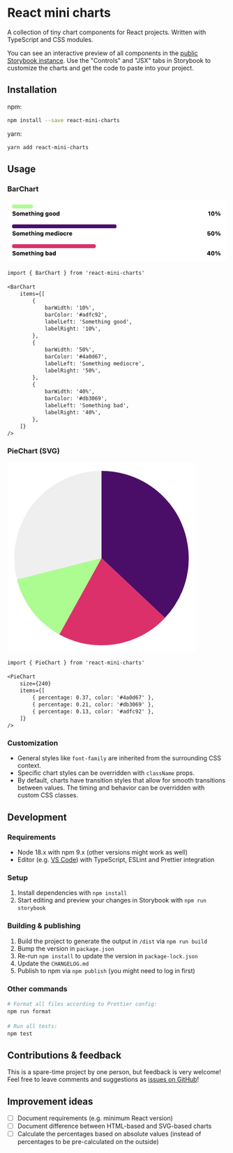# React mini charts

A collection of tiny chart components for React projects. Written with TypeScript and CSS modules.

You can see an interactive preview of all components in the [public Storybook instance](https://main--63ef4f8b97935401942de85b.chromatic.com/). Use the "Controls" and "JSX" tabs in Storybook to customize the charts and get the code to paste into your project.


## Installation

npm:

```bash
npm install --save react-mini-charts
```

yarn:

```bash
yarn add react-mini-charts
```


## Usage

### BarChart

![A bar chart with three items](./screenshots/BarChart.jpg)

```tsx
import { BarChart } from 'react-mini-charts'

<BarChart
	items={[
		{
			barWidth: '10%',
			barColor: '#adfc92',
			labelLeft: 'Something good',
			labelRight: '10%',
		},
		{
			barWidth: '50%',
			barColor: '#4a0d67',
			labelLeft: 'Something mediocre',
			labelRight: '50%',
		},
		{
			barWidth: '40%',
			barColor: '#db3069',
			labelLeft: 'Something bad',
			labelRight: '40%',
		},
	]}
/>
```

### PieChart (SVG)

![A pie chart with three items](./screenshots/PieChart.jpg)

```tsx
import { PieChart } from 'react-mini-charts'

<PieChart
	size={240}
	items={[
		{ percentage: 0.37, color: '#4a0d67' },
		{ percentage: 0.21, color: '#db3069' },
		{ percentage: 0.13, color: '#adfc92' },
	]}
/>
```


### Customization

- General styles like `font-family` are inherited from the surrounding CSS context.
- Specific chart styles can be overridden with `className` props.
- By default, charts have transition styles that allow for smooth transitions between values. The timing and behavior can be overridden with custom CSS classes.


## Development

### Requirements

- Node 18.x with npm 9.x (other versions might work as well)
- Editor (e.g. [VS Code](https://code.visualstudio.com/)) with TypeScript, ESLint and Prettier integration


### Setup

1. Install dependencies with `npm install`
2. Start editing and preview your changes in Storybook with `npm run storybook`

### Building & publishing

1. Build the project to generate the output in `/dist` via `npm run build`
2. Bump the version in `package.json`
3. Re-run `npm install` to update the version in `package-lock.json`
4. Update the `CHANGELOG.md`
5. Publish to npm via `npm publish` (you might need to log in first)

### Other commands

```bash
# Format all files according to Prettier config:
npm run format

# Run all tests:
npm test
```


## Contributions & feedback

This is a spare-time project by one person, but feedback is very welcome! Feel free to leave comments and suggestions as [issues on GitHub](https://github.com/herrherrmann/react-mini-charts/issues)!


## Improvement ideas

- [ ] Document requirements (e.g. minimum React version)
- [ ] Document difference between HTML-based and SVG-based charts
- [ ] Calculate the percentages based on absolute values (instead of percentages to be pre-calculated on the outside)
